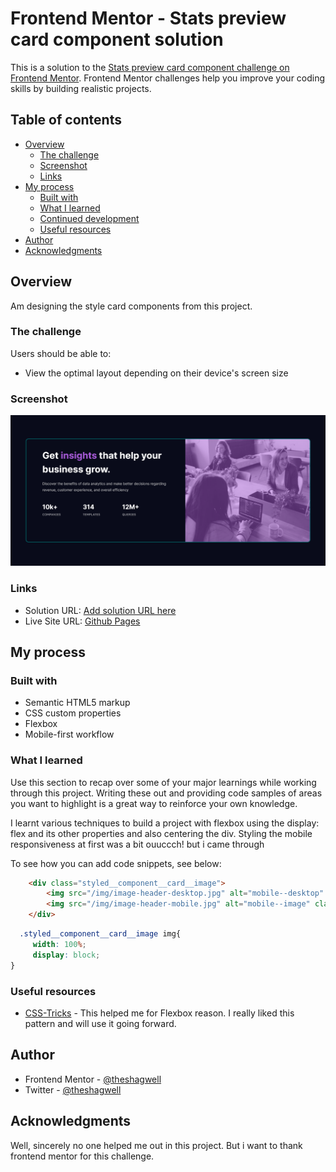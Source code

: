 # Frontend Mentor - Stats preview card component solution

This is a solution to the [Stats preview card component challenge on Frontend Mentor](https://www.frontendmentor.io/challenges/stats-preview-card-component-8JqbgoU62). Frontend Mentor challenges help you improve your coding skills by building realistic projects. 

## Table of contents

- [Overview](#overview)
  - [The challenge](#the-challenge)
  - [Screenshot](#screenshot)
  - [Links](#links)
- [My process](#my-process)
  - [Built with](#built-with)
  - [What I learned](#what-i-learned)
  - [Continued development](#continued-development)
  - [Useful resources](#useful-resources)
- [Author](#author)
- [Acknowledgments](#acknowledgments)

## Overview
Am designing the style card components from this project.

### The challenge

Users should be able to:

- View the optimal layout depending on their device's screen size

### Screenshot

![](/img/solution_desktop.png)

### Links

- Solution URL: [Add solution URL here](https://your-solution-url.com)
- Live Site URL: [Github Pages](https://your-live-site-url.com)

## My process

### Built with

- Semantic HTML5 markup
- CSS custom properties
- Flexbox
- Mobile-first workflow

### What I learned

Use this section to recap over some of your major learnings while working through this project. Writing these out and providing code samples of areas you want to highlight is a great way to reinforce your own knowledge.

I learnt various techniques to build a project with flexbox using the display: flex and its other properties and also centering the div. Styling the mobile responsiveness at first was a bit ouuccch! but i came through

To see how you can add code snippets, see below:

```html
    <div class="styled__component__card__image">
        <img src="/img/image-header-desktop.jpg" alt="mobile--desktop" class="desktop--image">
        <img src="/img/image-header-mobile.jpg" alt="mobile--image" class="mobile--image">
    </div>

```
```css
  .styled__component__card__image img{
     width: 100%;
     display: block;
}
```

### Useful resources

- [CSS-Tricks](https://www.css-tricks.com) - This helped me for Flexbox reason. I really liked this pattern and will use it going forward.

## Author

- Frontend Mentor - [@theshagwell](https://www.frontendmentor.io/profile/theshagwell)
- Twitter - [@theshagwell](https://www.twitter.com/theshagwell)

## Acknowledgments

Well, sincerely no one helped me out in this project. But i want to thank frontend mentor for this challenge.


